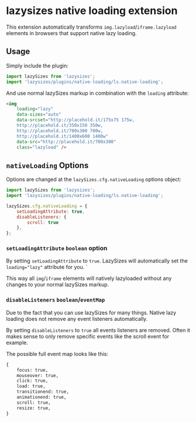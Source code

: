 # lazysizes native loading extension

This extension automatically transforms `img.lazyload`/`iframe.lazyload` elements in browsers that support native lazy loading.

## Usage

Simply include the plugin:

```js
import lazySizes from 'lazysizes';
import 'lazysizes/plugins/native-loading/ls.native-loading';
```

And use normal lazySizes markup in combination with the `loading` attribute:

```html
<img
	loading="lazy"
	data-sizes="auto"
	data-srcset="http://placehold.it/175x75 175w,
	http://placehold.it/350x150 350w,
	http://placehold.it/700x300 700w,
	http://placehold.it/1400x600 1400w"
	data-src="http://placehold.it/700x300"
	class="lazyload" />
```

## `nativeLoading` Options

Options are changed at the `lazySizes.cfg.nativeLoading` options object:

```js
import lazySizes from 'lazysizes';
import 'lazysizes/plugins/native-loading/ls.native-loading';

lazySizes.cfg.nativeLoading = {
	setLoadingAttribute: true,
	disableListeners: {
		scroll: true
	},
};
```

### `setLoadingAttribute` `boolean` option

By setting `setLoadingAttribute` to `true`. LazySizes will automatically set the `loading="lazy"` attribute for you. `

This way all `img`/`iframe` elements will natively lazyloaded without any changes to your normal lazySizes markup.

### `disableListeners` `boolean`/`eventMap`

Due to the fact that you can use lazySizes for many things. Native lazy loading does not remove any event listeners automatically.

By setting `disableListeners` to `true` all events listeners are removed. Often it makes sense to only remove specific events like the scroll event for example.

The possible full event map looks like this:

```html
{
	focus: true,
	mouseover: true,
	click: true,
	load: true,
	transitionend: true,
	animationend: true,
	scroll: true,
	resize: true,
}
```
